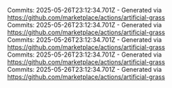 Commits: 2025-05-26T23:12:34.701Z - Generated via https://github.com/marketplace/actions/artificial-grass
<br>
Commits: 2025-05-26T23:12:34.701Z - Generated via https://github.com/marketplace/actions/artificial-grass
<br>
Commits: 2025-05-26T23:12:34.701Z - Generated via https://github.com/marketplace/actions/artificial-grass
<br>
Commits: 2025-05-26T23:12:34.701Z - Generated via https://github.com/marketplace/actions/artificial-grass
<br>
Commits: 2025-05-26T23:12:34.701Z - Generated via https://github.com/marketplace/actions/artificial-grass
<br>
